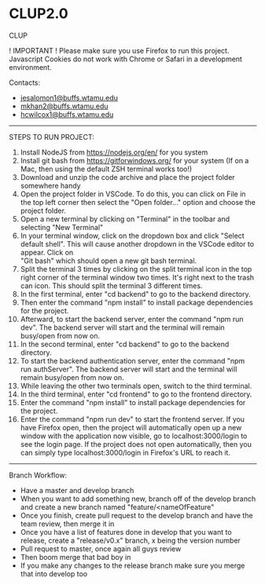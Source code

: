 # CLUP2.0
CLUP

! IMPORTANT !
Please make sure you use Firefox to run this project.
Javascript Cookies do not work with Chrome or Safari in a development environment.


Contacts:
- jesalomon1@buffs.wtamu.edu
- mkhan2@buffs.wtamu.edu
- hcwilcox1@buffs.wtamu.edu


________________________________________________________________________________________________________________________________________________________________

STEPS TO RUN PROJECT:

1.  Install NodeJS from https://nodejs.org/en/ for you system
2.  Install git bash from https://gitforwindows.org/ for your system (If on a Mac, then using the default ZSH terminal works too!)
3.  Download and unzip the code archive and place the project folder somewhere handy
4.  Open the project folder in VSCode. To do this, you can click on File in the top left corner then select the "Open folder..." option and choose the project
    folder.
5.  Open a new terminal by clicking on "Terminal" in the toolbar and selecting "New Terminal"
6.  In your terminal window, click on the dropdown box and click "Select default shell". This will cause another dropdown in the VSCode editor to appear. Click on     
    "Git bash" which should open a new git bash terminal.
7.  Split the terminal 3 times by clicking on the split terminal icon in the top right corner of the terminal window two times. It's right next to the trash can icon. This should split the terminal 3 different times. 
8.  In the first terminal, enter "cd backend" to go to the backend directory.
9.  Then enter the command "npm install" to install package dependencies for the project.
10. Afterward, to start the backend server, enter the command "npm run dev". The backend server will start and the terminal will remain busy/open from now on.
11.  In the second terminal, enter "cd backend" to go to the backend directory.
12. To start the backend authentication server, enter the command "npm run authServer". The backend server will start and the terminal will remain busy/open from now on.
13. While leaving the other two terminals open, switch to the third terminal.
14. In the third terminal, enter "cd frontend" to go to the frontend directory.
15. Enter the command "npm install" to install package dependencies for the project.
16. Enter the command "npm run dev" to start the frontend server. If you have Firefox open, then the project will automatically open up a new 
    window with the application now visible, go to localhost:3000/login to see the login page. If the project does not open automatically, then you can simply type localhost:3000/login in Firefox's URL to reach
    it.

________________________________________________________________________________________________________________________________________________________________



Branch Workflow:
- Have a master and develop branch
- When you want to add something new, branch off of the develop branch and create a new branch named "feature/<nameOfFeature"
- Once you finish,  create pull request to the develop branch and have the team review, 
   then merge it in
- Once you have a list of features done in develop that you want to release, create a 
   "release/v0.x" branch, x being the version number
- Pull request to master, once again all guys review
- Then boom merge that bad boy in
- If you make any changes to the release branch make sure you merge that into develop too
